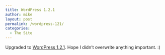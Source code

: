 ```yaml
---
title: WordPress 1.2.1
author: mike
layout: post
permalink: /wordpress-121/
categories:
  - The Site
---
```

Upgraded to <a target="_blank" href="http://wordpress.org/development/2004/10/wp-121/">WordPress 1.2.1</a>. Hope I didn&#8217;t overwrite anything important. :)